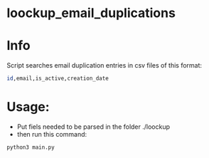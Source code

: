 # loockup_email_duplications
Info
====
Script searches email duplication entries in csv files of this format:
```bash
id,email,is_active,creation_date
```

Usage: 
======
- Put fiels needed to be parsed in the folder ./loockup
- then run this command:
```bash
python3 main.py
```